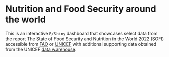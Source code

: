 # Nutrition and Food Security around the world

This is an interactive `R/Shiny` dashboard 
that showcases select data from the report 
The State of Food Security and Nutrition in the World 2022 (SOFI) 
accessible from [FAO][fao_sofi] or [UNICEF][unicef_sofi] with additional 
supporting data obtained from the UNICEF [data warehouse][unicef_data].


[fao_sofi]: https://www.fao.org/publications/sofi/2022/en/
[unicef_sofi]: https://data.unicef.org/resources/sofi-2022/
[unicef_data]: https://data.unicef.org/topic/nutrition/malnutrition/